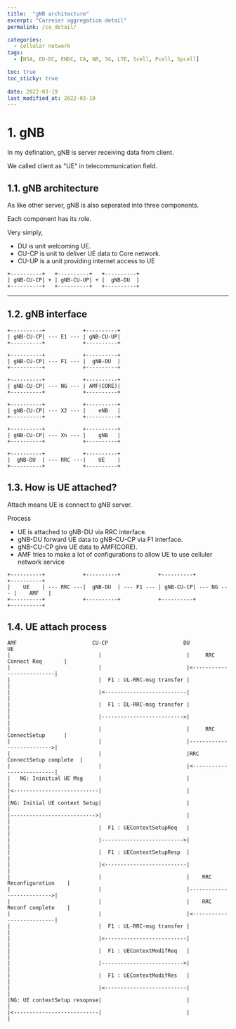 ```yaml
---
title:  "gNB architecture"
excerpt: "Carreier aggregation detail"
permalink: /ca_detail/

categories:
  - cellular network
tags:
  - [NSA, ED-DC, ENDC, CA, NR, 5G, LTE, Scell, Pcell, Spcell]

toc: true
toc_sticky: true
 
date: 2022-03-19
last_modified_at: 2022-03-19
---
```


# 1. gNB
In my defination, gNB is server receiving data from client.

We called client as "UE" in telecommunication field.

## 1.1. gNB architecture
As like other server, gNB is also seperated into three components.

Each component has its role.

Very simply,
- DU is unit welcoming UE.
- CU-CP is unit to deliver UE data to Core network.
- CU-UP is a unit providing internet access to UE
```
+----------+   +----------+   +----------+
| gNB-CU-CP| + | gNB-CU-UP| + |  gNB-DU  |
+----------+   +----------+   +----------+
```
---

## 1.2. gNB interface
```
+----------+            +----------+
| gNB-CU-CP| --- E1 --- | gNB-CU-UP|
+----------+            +----------+

+----------+            +----------+
| gNB-CU-CP| --- F1 --- |  gNB-DU  |
+----------+            +----------+

+----------+            +----------+
| gNB-CU-CP| --- NG --- | AMF(CORE)|
+----------+            +----------+

+----------+            +----------+
| gNB-CU-CP| --- X2 --- |    eNB   |
+----------+            +----------+

+----------+            +----------+
| gNB-CU-CP| --- Xn --- |    gNB   |
+----------+            +----------+

+----------+            +----------+
|  gNB-DU  | --- RRC ---|    UE    |
+----------+            +----------+
```

## 1.3. How is UE attached?
Attach means UE is connect to gNB server.

Process
+ UE is attached to gNB-DU via RRC interface.
+ gNB-DU forward UE data to gNB-CU-CP via F1 interface.
+ gNB-CU-CP give UE data to AMF(CORE).
+ AMF tries to make a lot of configurations to allow UE to use celluler network service
```
+----------+            +----------+            +----------+            +----------+
|    UE    | --- RRC ---|  gNB-DU  | --- F1 --- | gNB-CU-CP| --- NG --- |    AMF   |
+----------+            +----------+            +----------+            +----------+
```


## 1.4. UE attach process


```
AMF                        CU-CP                        DU                          UE
|                            |                           |     RRC Connect Req       |
|                            |                           |<--------------------------|
|                            |  F1 : UL-RRC-msg transfer |                           |
|                            |<--------------------------|                           |
|                            |  F1 : DL-RRC-msg transfer |                           |
|                            |-------------------------->|                           |
|                            |                           |     RRC ConnectSetup      |
|                            |                           |-------------------------->|
|                            |                           |RRC ConnectSetup complete  |
|                            |                           |<--------------------------|
|   NG: Ininitial UE Msg     |                           |                           |
|<---------------------------|                           |                           |
|NG: Initial UE context Setup|                           |                           |
|--------------------------->|                           |                           |
|                            |  F1 : UEContextSetupReq   |                           |
|                            |-------------------------->|                           |
|                            |  F1 : UEContextSetupResp  |                           |
|                            |<--------------------------|                           |
|                            |                           |    RRC Reconfiguration    |
|                            |                           |-------------------------->|
|                            |                           |    RRC Reconf complete    |
|                            |                           |<--------------------------|
|                            |  F1 : UL-RRC-msg transfer |                           |
|                            |<--------------------------|                           |
|                            |  F1 : UEContextModifReq   |                           |
|                            |-------------------------->|                           |
|                            |  F1 : UEContextModifRes   |                           |
|                            |<--------------------------|                           |
|NG: UE contextSetup resopnse|                           |                           |
|<---------------------------|                           |                           |
```